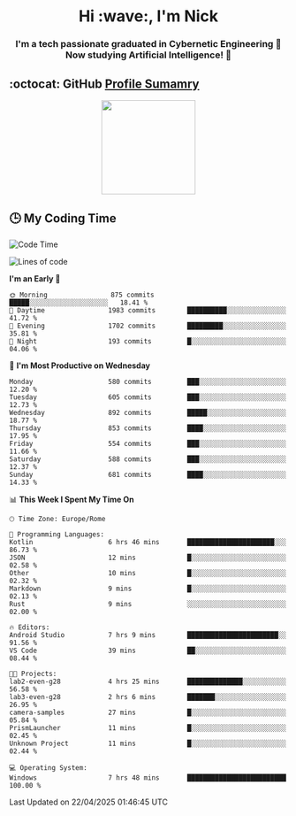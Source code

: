 <h1 align="center">Hi :wave:, I'm Nick</h1>

<h3 align="center">I'm a tech passionate graduated in Cybernetic Engineering 🤖<br>
Now studying Artificial Intelligence! 🧠</h3>


## :octocat: GitHub <a href="https://github.com/vn7n24fzkq/github-profile-summary-cards">Profile Sumamry</a>

<p align="center">
   <img style="height:170px;display:inline-block"  src="http://github-profile-summary-cards.vercel.app/api/cards/profile-details?username=CodeClimberNT&theme=github_dark" />
<!--    <img style="height:170px;display:inline-block"  src="http://github-profile-summary-cards.vercel.app/api/cards/repos-per-language?username=CodeClimberNT&theme=github_dark&exclude=" /> -->
</p>

 ## :clock3: My Coding Time 
 
<!--START_SECTION:waka-->
![Code Time](http://img.shields.io/badge/Code%20Time-538%20hrs%204%20mins-blue)

![Lines of code](https://img.shields.io/badge/From%20Hello%20World%20I%27ve%20Written-5.0%20million%20lines%20of%20code-blue)

**I'm an Early 🐤** 

```text
🌞 Morning                875 commits         █████░░░░░░░░░░░░░░░░░░░░   18.41 % 
🌆 Daytime                1983 commits        ██████████░░░░░░░░░░░░░░░   41.72 % 
🌃 Evening                1702 commits        █████████░░░░░░░░░░░░░░░░   35.81 % 
🌙 Night                  193 commits         █░░░░░░░░░░░░░░░░░░░░░░░░   04.06 % 
```
📅 **I'm Most Productive on Wednesday** 

```text
Monday                   580 commits         ███░░░░░░░░░░░░░░░░░░░░░░   12.20 % 
Tuesday                  605 commits         ███░░░░░░░░░░░░░░░░░░░░░░   12.73 % 
Wednesday                892 commits         █████░░░░░░░░░░░░░░░░░░░░   18.77 % 
Thursday                 853 commits         ████░░░░░░░░░░░░░░░░░░░░░   17.95 % 
Friday                   554 commits         ███░░░░░░░░░░░░░░░░░░░░░░   11.66 % 
Saturday                 588 commits         ███░░░░░░░░░░░░░░░░░░░░░░   12.37 % 
Sunday                   681 commits         ████░░░░░░░░░░░░░░░░░░░░░   14.33 % 
```


📊 **This Week I Spent My Time On** 

```text
🕑︎ Time Zone: Europe/Rome

💬 Programming Languages: 
Kotlin                   6 hrs 46 mins       ██████████████████████░░░   86.73 % 
JSON                     12 mins             █░░░░░░░░░░░░░░░░░░░░░░░░   02.58 % 
Other                    10 mins             █░░░░░░░░░░░░░░░░░░░░░░░░   02.32 % 
Markdown                 9 mins              █░░░░░░░░░░░░░░░░░░░░░░░░   02.13 % 
Rust                     9 mins              ░░░░░░░░░░░░░░░░░░░░░░░░░   02.00 % 

🔥 Editors: 
Android Studio           7 hrs 9 mins        ███████████████████████░░   91.56 % 
VS Code                  39 mins             ██░░░░░░░░░░░░░░░░░░░░░░░   08.44 % 

🐱‍💻 Projects: 
lab2-even-g28            4 hrs 25 mins       ██████████████░░░░░░░░░░░   56.58 % 
lab3-even-g28            2 hrs 6 mins        ███████░░░░░░░░░░░░░░░░░░   26.95 % 
camera-samples           27 mins             █░░░░░░░░░░░░░░░░░░░░░░░░   05.84 % 
PrismLauncher            11 mins             █░░░░░░░░░░░░░░░░░░░░░░░░   02.45 % 
Unknown Project          11 mins             █░░░░░░░░░░░░░░░░░░░░░░░░   02.44 % 

💻 Operating System: 
Windows                  7 hrs 48 mins       █████████████████████████   100.00 % 
```


 Last Updated on 22/04/2025 01:46:45 UTC
<!--END_SECTION:waka-->

